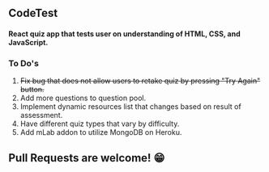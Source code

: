 ## CodeTest

#### React quiz app that tests user on understanding of HTML, CSS, and JavaScript.

### To Do's

1. ~~Fix bug that does not allow users to retake quiz by pressing "Try Again" button.~~
2. Add more questions to question pool.
3. Implement dynamic resources list that changes based on result of assessment.
4. Have different quiz types that vary by difficulty.
5. Add mLab addon to utilize MongoDB on Heroku.

## Pull Requests are welcome! :grin:
